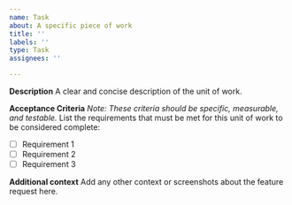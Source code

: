 ```yaml
---
name: Task
about: A specific piece of work
title: ''
labels: ''
type: Task
assignees: ''

---
```


**Description**
A clear and concise description of the unit of work.

**Acceptance Criteria**
*Note: These criteria should be specific, measurable, and testable.*
List the requirements that must be met for this unit of work to be considered complete:

- [ ] Requirement 1
- [ ] Requirement 2
- [ ] Requirement 3

**Additional context**
Add any other context or screenshots about the feature request here.
